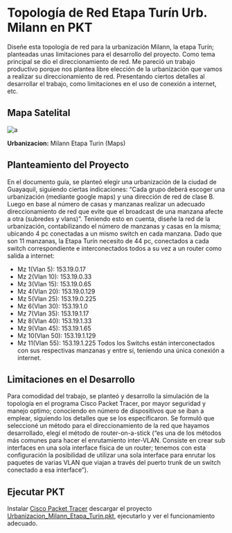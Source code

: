 # Topología de Red Etapa Turín Urb. Milann en PKT

Diseñe esta topología de red para la urbanización Milann, la etapa Turín; 
planteadas unas limitaciones para el desarrollo del proyecto. 
Como tema principal se dio el direccionamiento de red. Me pareció un trabajo productivo porque nos plantea 
libre elección de la urbanización que vamos a realizar su direccionamiento de red.
Presentando ciertos detalles al desarrollar el trabajo, como limitaciones en el uso de conexión a internet, etc. 

## Mapa Satelital

![a](../master/etapa_turin.jpeg)

**Urbanizacion:** Milann Etapa Turin (Maps)

## Planteamiento del Proyecto
En el documento guía, se planteó elegir una urbanización de la ciudad de Guayaquil, 
siguiendo ciertas indicaciones: 
“Cada grupo deberá escoger una urbanización (mediante google maps) y una dirección de red de clase B. 
Luego en base al número de casas y manzanas realizar un adecuado direccionamiento de red 
que evite que el broadcast de una manzana afecte a otra (subredes y vlans)”.
Teniendo esto en cuenta, diseñe la red de la urbanización, contabilizando el número de manzanas y casas en la misma;
ubicando 4 pc conectadas a un mismo switch en cada manzana.
Dado que son 11 manzanas, la Etapa Turín necesito de 44 pc, 
conectados a cada switch correspondiente e interconectados todos a su vez a un router como salida a internet:

* Mz 1(Vlan 5): 153.19.0.17
* Mz 2(Vlan 10): 153.19.0.33
* Mz 3(Vlan 15): 153.19.0.65
* Mz 4(Vlan 20): 153.19.0.129
* Mz 5(Vlan 25): 153.19.0.225
* Mz 6(Vlan 30): 153.19.1.0
* Mz 7(Vlan 35): 153.19.1.17
* Mz 8(Vlan 40): 153.19.1.33
* Mz 9(Vlan 45): 153.19.1.65
* Mz 10(Vlan 50): 153.19.1.129
* Mz 11(Vlan 55): 153.19.1.225
Todos los Switchs están interconectados con sus respectivas manzanas y entre sí, 
teniendo una única conexión a internet.

## Limitaciones en el Desarrollo
Para comodidad del trabajo, se planteó y desarrollo la simulación de la topología en el programa Cisco Packet Tracer, 
por mayor seguridad y manejo optimo; conociendo en número de dispositivos que se iban a emplear, 
siguiendo los detalles que se los especificaron.
Se formuló que seleccioné un método para el direccionamiento de la red que hayamos desarrollado,
elegí el método de router-on-a-stick (“es una de los métodos más comunes para hacer el enrutamiento inter-VLAN. 
Consiste en crear sub interfaces en una sola interface física de un router; 
tenemos con esta configuración la posibilidad de utilizar una sola interface para enrutar los paquetes de varias VLAN 
que viajan a través del puerto trunk de un switch conectado a esa interface”).

## Ejecutar PKT
Instalar [Cisco Packet Tracer](https://www.netacad.com/es/courses/packet-tracer) 
descargar el proyecto [Urbanizacion_Milann_Etapa_Turin.pkt](../master/Urbanizacion_Millan_Etapa_Turin.pkt),
ejecutarlo y ver el funcionamiento adecuado.